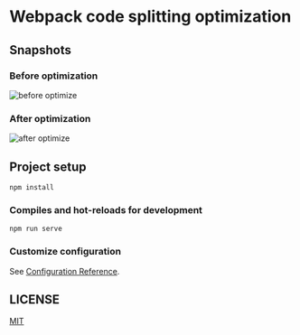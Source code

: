 # Webpack code splitting optimization

## Snapshots

### Before optimization
![before optimize](https://www.riafan.com/uploads/1805/split-before.png)

### After optimization
![after optimize](https://www.riafan.com/uploads/1805/split-after.png)

## Project setup
```
npm install
```

### Compiles and hot-reloads for development
```
npm run serve
```

### Customize configuration
See [Configuration Reference](https://cli.vuejs.org/config/).

## LICENSE
[MIT](LICENSE)
